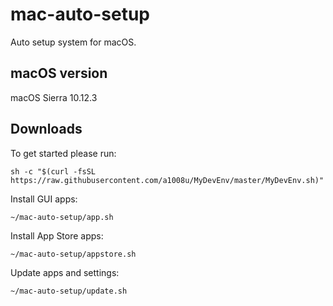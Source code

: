 # mac-auto-setup
Auto setup system for macOS.

## macOS version
macOS Sierra 10.12.3

## Downloads
To get started please run:
```
sh -c "$(curl -fsSL https://raw.githubusercontent.com/a1008u/MyDevEnv/master/MyDevEnv.sh)"
```

Install GUI apps:
```
~/mac-auto-setup/app.sh
```

Install App Store apps:
```
~/mac-auto-setup/appstore.sh
```

Update apps and settings:
```
~/mac-auto-setup/update.sh
```
